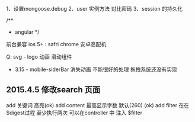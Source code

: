 1、设置mongoose.debug
2、user 实例方法 对比密码
3、session 的持久化


/**
 * angular
 */

前台兼容
  ios 5+ : safri chrome
  安卓高配机

Q:
svg - logo 动画
滑动组件


- 3.15 -
mobile-siderBar 
  消失动画 不能很好的处理
  拖拽系统还没有实现 



## 2015.4.5 修改search 页面
  add 关键词 高亮(ok)
  add content 最高显示字数 默认(260) (ok)
  add filter 在在$digest过程 至少执行两次 可以在controller 中 注入 $filter


